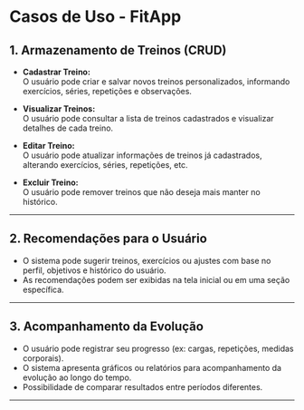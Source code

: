 # Casos de Uso - FitApp

## 1. Armazenamento de Treinos (CRUD)

- **Cadastrar Treino:**  
  O usuário pode criar e salvar novos treinos personalizados, informando exercícios, séries, repetições e observações.

- **Visualizar Treinos:**  
  O usuário pode consultar a lista de treinos cadastrados e visualizar detalhes de cada treino.

- **Editar Treino:**  
  O usuário pode atualizar informações de treinos já cadastrados, alterando exercícios, séries, repetições, etc.

- **Excluir Treino:**  
  O usuário pode remover treinos que não deseja mais manter no histórico.

---

## 2. Recomendações para o Usuário

- O sistema pode sugerir treinos, exercícios ou ajustes com base no perfil, objetivos e histórico do usuário.
- As recomendações podem ser exibidas na tela inicial ou em uma seção específica.

---

## 3. Acompanhamento da Evolução

- O usuário pode registrar seu progresso (ex: cargas, repetições, medidas corporais).
- O sistema apresenta gráficos ou relatórios para acompanhamento da evolução ao longo do tempo.
- Possibilidade de comparar resultados entre períodos diferentes.

---